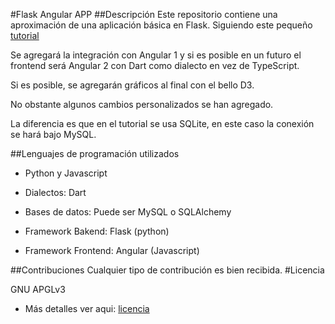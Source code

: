 #Flask Angular APP
##Descripción
Este repositorio contiene una aproximación de una aplicación básica en Flask.
Siguiendo este pequeño [tutorial](https://realpython.com/blog/python/flask-by-example-part-1-project-setup/)

Se agregará la integración con Angular 1  y si es posible en un futuro 
el frontend será Angular 2 con Dart como dialecto en vez de TypeScript.

Si es posible, se agregarán gráficos al final con el bello D3.

No obstante algunos cambios personalizados se han agregado.

La diferencia es que en el tutorial se usa SQLite, en este caso la conexión se hará bajo  MySQL.

##Lenguajes de programación utilizados

* Python y Javascript

* Dialectos: Dart
  
* Bases de datos: Puede ser MySQL o SQLAlchemy
  
* Framework Bakend: Flask (python)
  
* Framework Frontend: Angular (Javascript)

##Contribuciones
Cualquier tipo de contribución es bien recibida.
#Licencia

GNU APGLv3

* Más detalles ver aqui: [licencia](https://github.com/FerDoranNie/FlaskAngular/blob/master/LICENSE)



